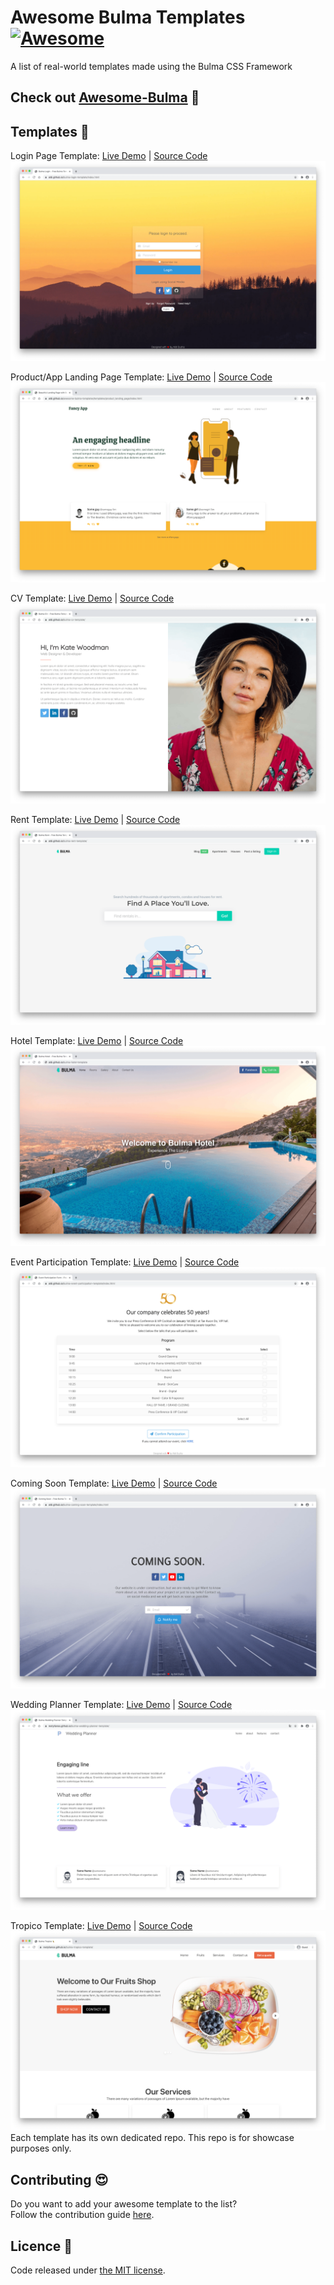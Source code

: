 # Awesome Bulma Templates [![Awesome](https://awesome.re/badge-flat2.svg)](https://awesome.re)

A list of real-world templates made using the Bulma CSS Framework

## Check out [Awesome-Bulma](https://github.com/aldi/awesome-bulma) 🎉

## Templates 🎨

Login Page Template: [Live Demo](https://aldi.github.io/bulma-login-template/) | [Source Code](https://github.com/aldi/bulma-login-template/)
![Template Screenshot](previews/login.png)

Product/App Landing Page Template: [Live Demo](http://bulma-template.runkodapps.com/) | [Source Code](https://github.com/hellobetkowski/bulma-product-landing-page-template/)
![Template Screenshot](previews/product_landing_page.png)

CV Template: [Live Demo](https://aldi.github.io/bulma-cv-template/) | [Source Code](https://github.com/aldi/bulma-cv-template/)
![Template Screenshot](previews/cv.png)

Rent Template: [Live Demo](https://aldi.github.io/bulma-rent-template/) | [Source Code](https://github.com/aldi/bulma-rent-template/)
![Template Screenshot](previews/rent.png)

Hotel Template: [Live Demo](https://aldi.github.io/bulma-hotel-template/) | [Source Code](https://github.com/aldi/bulma-hotel-template/)
![Template Screenshot](previews/hotel.png)

Event Participation Template: [Live Demo](https://aldi.github.io/bulma-event-participation-template/) | [Source Code](https://github.com/aldi/bulma-event-participation-template/)
![Template Screenshot](previews/event.png)

Coming Soon Template: [Live Demo](https://aldi.github.io/bulma-coming-soon-template/) | [Source Code](https://github.com/aldi/bulma-event-participation-template/)
![Template Screenshot](previews/coming_soon.png)

Wedding Planner Template: [Live Demo](https://restylianos.github.io/bulma-wedding-planner-template/) | [Source Code](https://github.com/restylianos/bulma-wedding-planner-template/)
![Template Screenshot](previews/Wedding-Planner.png)

Tropico Template: [Live Demo](https://restylianos.github.io/bulma-tropico-template/) | [Source Code](https://github.com/restylianos/bulma-tropico-template)
![Template Screenshot](previews/tropico.png)
Each template has its own dedicated repo. This repo is for showcase purposes only.

## Contributing 😍

Do you want to add your awesome template to the list?  
Follow the contribution guide [here](https://github.com/aldi/awesome-bulma-templates/blob/master/CONTRIBUTING.md).

## Licence 📜

Code released under [the MIT license](https://github.com/aldi/awesome-bulma-templates/blob/master/LICENSE).
